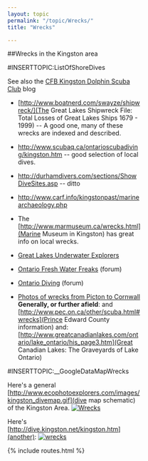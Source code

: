 ```yaml
---
layout: topic
permalink: "/topic/Wrecks/"
title: "Wrecks"

---
```


##Wrecks in the Kingston area

<div class="sidebar"  style="width:300px">
#INSERTTOPIC:ListOfShoreDives


See also the <a href="http://dolphinscubaclub.blogspot.com/">CFB Kingston Dolphin Scuba Club</a> blog

* [http://www.boatnerd.com/swayze/shipwreck/](The Great Lakes Shipwreck File: Total Losses of Great Lakes Ships 1679 - 1999) -- A good one, many of these wrecks are indexed and described.
*  http://www.scubaq.ca/ontarioscubadiving/kingston.htm -- good selection of local dives.

*  http://durhamdivers.com/sections/ShowDiveSites.asp -- ditto
*  http://www.carf.info/kingstonpast/marinearchaeology.php
* The [http://www.marmuseum.ca/wrecks.html](Marine Museum in Kingston) has great info on local wrecks.
*  <a href="http://www.gluediveclub.com/">Great Lakes Underwater Explorers</a>
* <a href="http://www.scubaboard.com/forums/ontario-fresh-water-freaks/">Ontario Fresh Water Freaks</a> (forum)
* <a href="http://www.ontariodiving.com">Ontario Diving</a> (forum)
* <a href="http://www.Kingstonunderwater.com">Photos of wrecks from Picton to Cornwall</a>
<b>Generally, or further afield</b>:
and [http://www.pec.on.ca/other/scuba.html#wrecks](Prince Edward County information)
and: [http://www.greatcanadianlakes.com/ontario/lake_ontario/his_page3.htm](Great Canadian Lakes: The Graveyards of Lake Ontario)

#INSERTTOPIC:__GoogleDataMapWrecks

Here's a general [http://www.ecophotoexplorers.com/images/kingston_divemap.gif](dive map schematic) of the Kingston Area.
<a href="http://www.ecophotoexplorers.com/images/kingston_divemap.gif"><img src="http://k7waterfront.org/Images/th_ecophotoexplorers.jpg" class="imagelink" alt="Wrecks"></a>

Here's [http://dive.kingston.net/kingston.htm](another):
<a href="http://dive.kingston.net/kingston.htm"><img src="http://k7waterfront.org/Images/th_divekingstonnet.gif" alt="wrecks" class="imagelink"></a></div>

{% include routes.html %}
